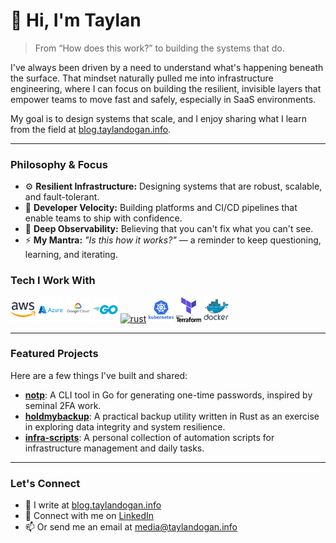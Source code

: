 # 👋 Hi, I'm Taylan

> From “How does this work?” to building the systems that do.

I've always been driven by a need to understand what's happening beneath the surface. That mindset naturally pulled me into infrastructure engineering, where I can focus on building the resilient, invisible layers that empower teams to move fast and safely, especially in SaaS environments.

My goal is to design systems that scale, and I enjoy sharing what I learn from the field at [blog.taylandogan.info](https://blog.taylandogan.info).

---

### Philosophy & Focus
* ⚙️ **Resilient Infrastructure:** Designing systems that are robust, scalable, and fault-tolerant.
* 🚀 **Developer Velocity:** Building platforms and CI/CD pipelines that enable teams to ship with confidence.
* 🔬 **Deep Observability:** Believing that you can't fix what you can't see.
* ⚡ **My Mantra:** *"Is this how it works?"* — a reminder to keep questioning, learning, and iterating.

### Tech I Work With
<p align="left">
  <a href="https://aws.amazon.com" target="_blank" rel="noreferrer"><img src="https://raw.githubusercontent.com/devicons/devicon/master/icons/amazonwebservices/amazonwebservices-original-wordmark.svg" alt="aws" width="40" height="40"/></a>
  <a href="https://www.microsoft.com/en-us/azure/" target="_blank" rel="noreferrer"><img src="https://raw.githubusercontent.com/devicons/devicon/master/icons/azure/azure-original-wordmark.svg" alt="azure" width="40" height="40"/></a>
  <a href="https://cloud.google.com" target="_blank" rel="noreferrer"><img src="https://raw.githubusercontent.com/devicons/devicon/master/icons/googlecloud/googlecloud-original-wordmark.svg" alt="gcp" width="40" height="40"/></a>
  <a href="https://go.dev" target="_blank" rel="noreferrer"><img src="https://raw.githubusercontent.com/devicons/devicon/master/icons/go/go-original-wordmark.svg" alt="go" width="40" height="40"/></a>
  <a href="https://www.rust-lang.org" target="_blank" rel="noreferrer"><img src="https://cdn.jsdelivr.net/gh/devicons/devicon@latest/icons/rust/rust-original.svg" alt="rust" width="40" height="40"/></a>
  <a href="https://kubernetes.io" target="_blank" rel="noreferrer"><img src="https://raw.githubusercontent.com/devicons/devicon/master/icons/kubernetes/kubernetes-plain-wordmark.svg" alt="kubernetes" width="40" height="40"/></a>
  <a href="https://www.terraform.io/" target="_blank" rel="noreferrer"><img src="https://raw.githubusercontent.com/devicons/devicon/master/icons/terraform/terraform-original-wordmark.svg" alt="terraform" width="40" height="40"/></a>
  <a href="https://www.docker.com/" target="_blank" rel="noreferrer"><img src="https://raw.githubusercontent.com/devicons/devicon/master/icons/docker/docker-original-wordmark.svg" alt="docker" width="40" height="40"/></a>
</p>

---

### Featured Projects
Here are a few things I've built and shared:

- [**notp**](https://github.com/kondanta/notp): A CLI tool in Go for generating one-time passwords, inspired by seminal 2FA work.
- [**holdmybackup**](https://github.com/kondanta/holdmybackup): A practical backup utility written in Rust as an exercise in exploring data integrity and system resilience.
- [**infra-scripts**](https://github.com/kondanta/infra-scripts): A personal collection of automation scripts for infrastructure management and daily tasks.

---

### Let's Connect
- 📝 I write at [blog.taylandogan.info](https://blog.taylandogan.info)
- 💼 Connect with me on [LinkedIn](https://www.linkedin.com/in/taylandogan/)
- 📫 Or send me an email at [media@taylandogan.info](mailto:media@taylandogan.info)

